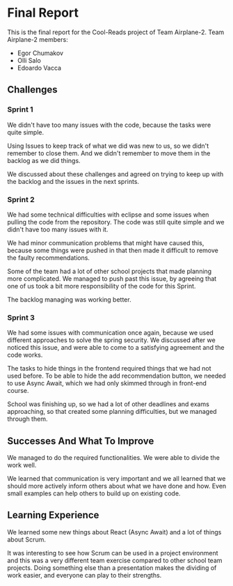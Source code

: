 # Final Report

This is the final report for the Cool-Reads project of Team Airplane-2.
Team Airplane-2 members:
- Egor Chumakov
- Olli Salo
- Edoardo Vacca

## Challenges

### Sprint 1

We didn't have too many issues with the code, because the tasks were quite simple.

Using Issues to keep track of what we did was new to us, so we didn't remember to close them. And we didn't remember to move them in the backlog as we did things.

We discussed about these challenges and agreed on trying to keep up with the backlog and the issues in the next sprints.

### Sprint 2

We had some technical difficulties with eclipse and some issues when pulling the code from the repository. The code was still quite simple and we didn't have too many issues with it.

We had minor communication problems that might have caused this, because some things were pushed in that then made it difficult to remove the faulty recommendations.

Some of the team had a lot of other school projects that made planning more complicated. We managed to push past this issue, by agreeing that one of us took a bit more responsibility of the code for this Sprint.

The backlog managing was working better.


### Sprint 3

We had some issues with communication once again, because we used different approaches to solve the spring security. We discussed after we noticed this issue, and were able to come to a satisfying agreement and the code works.

The tasks to hide things in the frontend required things that we had not used before. To be able to hide the add recommendation button, we needed to use Async Await, which we had only skimmed through in front-end course.

School was finishing up, so we had a lot of other deadlines and exams approaching, so that created some planning difficulties, but we managed through them.

## Successes And What To Improve

We managed to do the required functionalities. We were able to divide the work well.

We learned that communication is very important and we all learned that we should more actively inform others about what we have done and how. Even small examples can help others to build up on existing code.

## Learning Experience

We learned some new things about React (Async Await) and a lot of things about Scrum.

It was interesting to see how Scrum can be used in a project environment and this was a very different team exercise compared to other school team projects. Doing something else than a presentation makes the dividing of work easier, and everyone can play to their strengths.